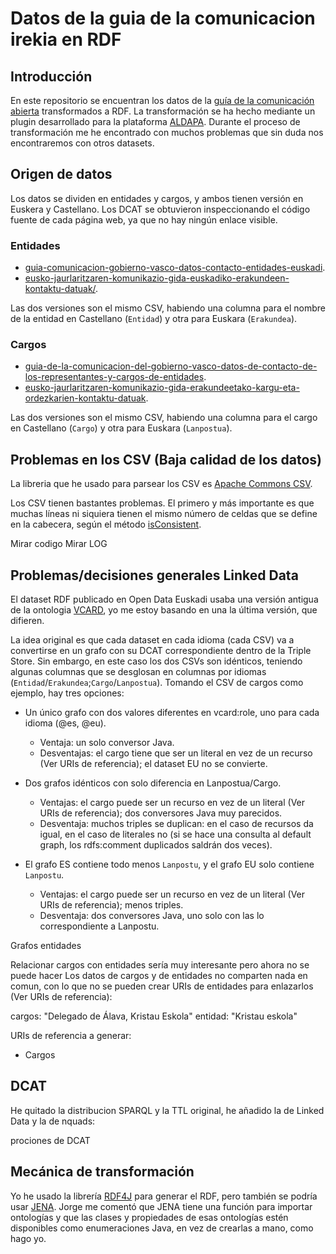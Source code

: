 Datos de la guia de la comunicacion irekia en RDF
=================================================

## Introducción

En este repositorio se encuentran los datos de la [guía de la comunicación abierta](http://gida.irekia.euskadi.eus/) transformados a RDF. La transformación se ha hecho mediante un plugin desarrollado para la plataforma [ALDAPA](https://github.com/mikel-egana-aranguren/ALDAPA/tree/feature-rml.io/plugins/src/main/java/es/eurohelp/lod/aldapa/impl/transformation/guiacomunicacion). Durante el proceso de transformación me he encontrado con muchos problemas que sin duda nos encontraremos con otros datasets.

## Origen de datos

Los datos se dividen en entidades y cargos, y ambos tienen versión en Euskera y Castellano. Los DCAT se obtuvieron inspeccionando el código fuente de cada página web, ya que no hay ningún enlace visible.

### Entidades 

* [guia-comunicacion-gobierno-vasco-datos-contacto-entidades-euskadi](http://opendata.euskadi.eus/catalogo/-/guia-comunicacion-gobierno-vasco-datos-contacto-entidades-euskadi/).
* [eusko-jaurlaritzaren-komunikazio-gida-euskadiko-erakundeen-kontaktu-datuak/](http://opendata.euskadi.eus/katalogoa/-/eusko-jaurlaritzaren-komunikazio-gida-euskadiko-erakundeen-kontaktu-datuak/).

Las dos versiones son el mismo CSV, habiendo una columna para el nombre de la entidad en Castellano (`Entidad`) y otra para Euskara (`Erakundea`).

### Cargos

* [guia-de-la-comunicacion-del-gobierno-vasco-datos-de-contacto-de-los-representantes-y-cargos-de-entidades](http://opendata.euskadi.eus/catalogo/-/guia-de-la-comunicacion-del-gobierno-vasco-datos-de-contacto-de-los-representantes-y-cargos-de-entidades/).
* [eusko-jaurlaritzaren-komunikazio-gida-erakundeetako-kargu-eta-ordezkarien-kontaktu-datuak](http://opendata.euskadi.eus/katalogoa/-/eusko-jaurlaritzaren-komunikazio-gida-erakundeetako-kargu-eta-ordezkarien-kontaktu-datuak/).

Las dos versiones son el mismo CSV, habiendo una columna para el cargo en Castellano (`Cargo`) y otra para Euskara (`Lanpostua`).

## Problemas en los CSV (Baja calidad de los datos)

La libreria que he usado para parsear los CSV es [Apache Commons CSV](https://commons.apache.org/proper/commons-csv/).

Los CSV tienen bastantes problemas. El primero y más importante es que muchas líneas ni siquiera tienen el mismo número de celdas que se define en la cabecera, según el método [isConsistent](https://commons.apache.org/proper/commons-csv/apidocs/org/apache/commons/csv/CSVRecord.html#isConsistent--). 

Mirar codigo
Mirar LOG

## Problemas/decisiones generales Linked Data

El dataset RDF publicado en Open Data Euskadi usaba una versión antigua de la ontologia [VCARD](https://www.w3.org/TR/vcard-rdf/), yo me estoy basando en una la última versión, que difieren. 

La idea original es que cada dataset en cada idioma (cada CSV) va a convertirse en un grafo con su DCAT correspondiente dentro de la Triple Store. Sin embargo, en este caso los dos CSVs son idénticos, teniendo algunas columnas que se desglosan en columnas por idiomas (`Entidad`/`Erakundea`;`Cargo`/`Lanpostua`). Tomando el CSV de cargos como ejemplo, hay tres opciones:

* Un único grafo con dos valores diferentes en vcard:role, uno para cada idioma (@es, @eu). 
	* Ventaja: un solo conversor Java. 
	* Desventajas: el cargo tiene que ser un literal en vez de un recurso (Ver URIs de referencia); el dataset EU no se convierte.

* Dos grafos idénticos con solo diferencia en Lanpostua/Cargo. 
	* Ventajas: el cargo puede ser un recurso en vez de un literal (Ver URIs de referencia); dos conversores Java muy parecidos. 
	* Desventaja: muchos triples se duplican: en el caso de recursos da igual, en el caso de literales no (si se hace una consulta al default graph, los rdfs:comment duplicados saldrán dos veces).
* El grafo ES contiene todo menos `Lanpostu`, y el grafo EU solo contiene `Lanpostu`. 
	* Ventajas: el cargo puede ser un recurso en vez de un literal (Ver URIs de referencia); menos triples. 
	* Desventaja: dos conversores Java, uno solo con las lo correspondiente a Lanpostu.

Grafos entidades

Relacionar cargos con entidades sería muy interesante pero ahora no se puede hacer
Los datos de cargos y de entidades no comparten nada en comun, con lo que no se pueden crear URIs de entidades para enlazarlos (Ver URIs de referencia):

cargos: "Delegado de Álava, Kristau Eskola"
entidad: "Kristau eskola"

URIs de referencia a generar:
* Cargos

## DCAT

He quitado la distribucion SPARQL y la TTL original, he añadido la de Linked Data y la de nquads:

prociones de DCAT

## Mecánica de transformación

Yo he usado la librería [RDF4J](http://rdf4j.org/) para generar el RDF, pero también se podría usar [JENA](http://jena.apache.org/). Jorge me comentó que JENA tiene una función para importar ontologías y que las clases y propiedades de esas ontologías estén disponibles como enumeraciones Java, en vez de crearlas a mano, como hago yo. 

